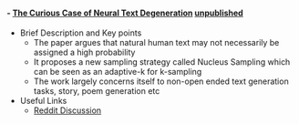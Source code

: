 #### - [The Curious Case of Neural Text Degeneration](https://arxiv.org/abs/1904.09751) [unpublished](https://openreview.net/forum?id=rygGQyrFvH)
- Brief Description and Key points
  + The paper argues that natural human text may not necessarily be assigned a high probability
  + It proposes a new sampling strategy called Nucleus Sampling which can be seen as an adaptive-k for k-sampling
  + The work largely concerns itself to non-open ended text generation tasks, story, poem generation etc
- Useful Links
  + [Reddit Discussion](https://www.reddit.com/r/MachineLearning/comments/bowknb/worth_reading_the_curious_case_of_neural_text/)
  
